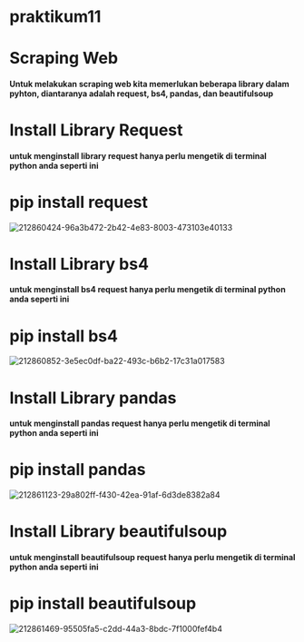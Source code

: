 # praktikum11

# Scraping Web
#### Untuk melakukan scraping web kita memerlukan beberapa library dalam pyhton, diantaranya adalah request, bs4, pandas, dan beautifulsoup
# Install Library Request
#### untuk menginstall library request hanya perlu mengetik di terminal python anda seperti ini

# pip install request

![212860424-96a3b472-2b42-4e83-8003-473103e40133](https://user-images.githubusercontent.com/115569493/212908017-5fd322b5-73f3-483f-80c3-a13b612434d4.png)

# Install Library bs4
#### untuk menginstall bs4 request hanya perlu mengetik di terminal python anda seperti ini

# pip install bs4

![212860852-3e5ec0df-ba22-493c-b6b2-17c31a017583](https://user-images.githubusercontent.com/115569493/212908104-e388eb31-80c3-4dba-91dc-6165f7e91ad7.png)

# Install Library pandas
#### untuk menginstall pandas request hanya perlu mengetik di terminal python anda seperti ini

# pip install pandas

![212861123-29a802ff-f430-42ea-91af-6d3de8382a84](https://user-images.githubusercontent.com/115569493/212908207-26121f41-6a03-4836-b4b3-29e12a6627a6.png)

# Install Library beautifulsoup
#### untuk menginstall beautifulsoup request hanya perlu mengetik di terminal python anda seperti ini

# pip install beautifulsoup

![212861469-95505fa5-c2dd-44a3-8bdc-7f1000fef4b4](https://user-images.githubusercontent.com/115569493/212908297-ed5d506a-60cc-4255-945c-09bc28c41c5c.png)

